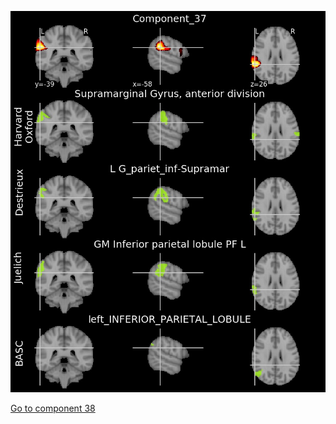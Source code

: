 ![37](preliminary/37.jpg "Component 37")

[Go to component 38](https://parietal-inria.github.io/MODL_atlas/64/38 "Component 38")
